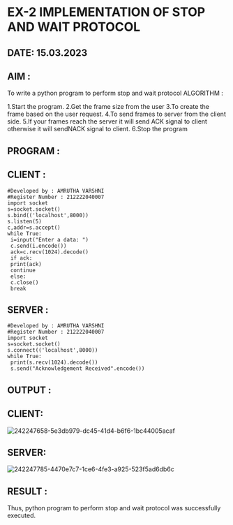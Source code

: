 # EX-2 IMPLEMENTATION OF STOP AND WAIT PROTOCOL

## DATE: 15.03.2023
 
## AIM :
To write a python program to perform stop and wait protocol
ALGORITHM :

1.Start the program. 
2.Get the frame size from the user
3.To create the frame based on the user request. 
4.To send frames to server from the client side.
5.If your frames reach the server it will send ACK signal to client otherwise it will sendNACK signal to client. 
6.Stop the program
## PROGRAM :
## CLIENT :
```
#Developed by : AMRUTHA VARSHNI
#Register Number : 212222040007
import socket
s=socket.socket()
s.bind(('localhost',8000))
s.listen(5)
c,addr=s.accept()
while True:
 i=input("Enter a data: ")
 c.send(i.encode())
 ack=c.recv(1024).decode()
 if ack:
 print(ack)
 continue
 else:
 c.close()
 break
 ```
## SERVER :
```
#Developed by : AMRUTHA VARSHNI
#Register Number : 212222040007
import socket
s=socket.socket()
s.connect(('localhost',8000))
while True:
 print(s.recv(1024).decode())
 s.send("Acknowledgement Received".encode())
```
## OUTPUT :
## CLIENT:
![242247658-5e3db979-dc45-41d4-b6f6-1bc44005acaf](https://github.com/Amruthavarshnibs/EX-2/assets/119103704/f1834824-b896-4f5b-8a43-6560a89d6674)
## SERVER:
![242247785-4470e7c7-1ce6-4fe3-a925-523f5ad6db6c](https://github.com/Amruthavarshnibs/EX-2/assets/119103704/bee5064b-51f3-45db-8a02-8e1235c50029)



## RESULT :

Thus, python program to perform stop and wait protocol was successfully executed.

